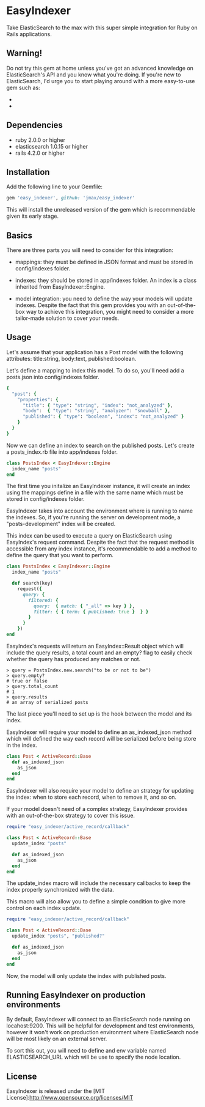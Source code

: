 EasyIndexer
=======

Take ElasticSearch to the max with this super simple integration for Ruby on Rails applications.


Warning!
-------

Do not try this gem at home unless you've got an advanced knowledge on ElasticSearch's API and you know what you're doing. If you're new to ElasticSearch, I'd urge you to start playing around with a more easy-to-use gem such as:

* [elasticsearch-rails]:https://github.com/elastic/elasticsearch-rails
* [chewy]:https://github.com/toptal/chewy


Dependencies
-------

* ruby 2.0.0 or higher
* elasticsearch 1.0.15 or higher
* rails 4.2.0 or higher


Installation
-------

Add the following line to your Gemfile:

```ruby
gem 'easy_indexer', github: 'jmax/easy_indexer'
```

This will install the unreleased version of the gem which is recommendable given its early stage.


Basics
-------

There are three parts you will need to consider for this integration:

* mappings: they must be defined in JSON format and must be stored in config/indexes folder.

* indexes: they should be stored in app/indexes folder. An index is a class inherited from EasyIndexer::Engine.

* model integration: you need to define the way your models will update indexes. Despite the fact that this gem provides you with an out-of-the-box way to achieve this integration, you might need to consider a more tailor-made solution to cover your needs.


Usage
-------

Let's assume that your application has a Post model with the following attributes: title:string, body:text, published:boolean.

Let's define a mapping to index this model. To do so, you'll need add a posts.json into config/indexes folder.

```ruby
{
  "post": {
    "properties": {
      "title": { "type": "string", "index": "not_analyzed" },
      "body":  { "type": "string", "analyzer": "snowball" },
      "published": { "type": "boolean", "index": "not_analyzed" }
    }
  }
}
```

Now we can define an index to search on the published posts. Let's create a posts_index.rb file into app/indexes folder.


```ruby
class PostsIndex < EasyIndexer::Engine
  index_name "posts"
end
```

The first time you initalize an EasyIndexer instance, it will create an index using the mappings define in a file with the same name which must be stored in config/indexes folder.

EasyIndexer takes into account the environment where is running to name the indexes. So, if you're running the server on development mode, a "posts-development" index will be created.

This index can be used to execute a query on ElasticSearch using EasyIndex's request command. Despite the fact that the request method is accessible from any index instance, it's recommendable to add a method to define the query that you want to perform.


```ruby
class PostsIndex < EasyIndexer::Engine
  index_name "posts"

  def search(key)
    request({
      query: {
        filtered: {
          query:  { match: { "_all" => key } },
          filter: { { term: { published: true }  } }
        }
      }
    })
end
```

EasyIndex's requests will return an EasyIndex::Result object which will include the query results, a total count and an empty? flag to easily check whether the query has produced any matches or not.


```
> query = PostsIndex.new.search("to be or not to be")
> query.empty?
# true or false
> query.total_count
# 1
> query.results
# an array of serialized posts
```

The last piece you'll need to set up is the hook between the model and its index.

EasyIndexer will require your model to define an as_indexed_json method which will defined the way each record will be serialized before being store in the index.


```ruby
class Post < ActiveRecord::Base
  def as_indexed_json
    as_json
  end
end
```

EasyIndexer will also require your model to define an strategy for updating the index: when to store each record, when to remove it, and so on.

If your model doesn't need of a complex strategy, EasyIndexer provides with an out-of-the-box strategy to cover this issue.


```ruby
require "easy_indexer/active_record/callback"

class Post < ActiveRecord::Base
  update_index "posts"

  def as_indexed_json
    as_json
  end
end
```

The update_index macro will include the necessary callbacks to keep the index properly synchronized with the data.

This macro will also allow you to define a simple condition to give more control on each index update.


```ruby
require "easy_indexer/active_record/callback"

class Post < ActiveRecord::Base
  update_index "posts", "published?"

  def as_indexed_json
    as_json
  end
end
```

Now, the model will only update the index with published posts.


Running EasyIndexer on production environments
-------

By default, EasyIndexer will connect to an ElasticSearch node running on locahost:9200. This will be helpful for development and test environments, however it won't work on production environment where ElasticSearch node will be most likely on an external server.

To sort this out, you will need to define and env variable named ELASTICSEARCH_URL which will be use to specify the node location.


License
-------

EasyIndexer is released under the [MIT License]:http://www.opensource.org/licenses/MIT